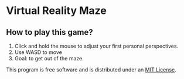 # Virtual Reality Maze

## How to play this game? 
1. Click and hold the mouse to adjust your first personal perspectives.
2. Use WASD to move 
3. Goal: to get out of the maze. 


This program is free software and is distributed under an [MIT License](LICENSE).
